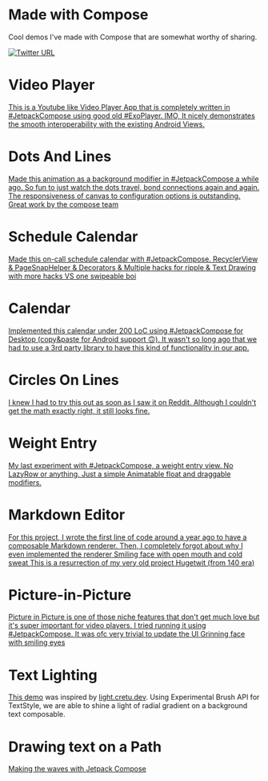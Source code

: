 # Made with Compose

Cool demos I've made with Compose that are somewhat worthy of sharing. 

[![Twitter URL](https://img.shields.io/twitter/url/https/twitter.com/halilozercan.svg?style=social&label=Follow%20%40halilozercan)](https://twitter.com/halilozercan)

# Video Player

[This is a Youtube like Video Player App that is completely written in #JetpackCompose using good old #ExoPlayer. IMO, It nicely demonstrates the smooth interoperability with the existing Android Views.](https://twitter.com/halilozercan/status/1372635576416006146)

# Dots And Lines

[Made this animation as a background modifier in #JetpackCompose a while ago. So fun to just watch the dots travel, bond connections again and again. The responsiveness of canvas to configuration options is outstanding. Great work by the compose team](https://twitter.com/halilozercan/status/1371197797400207368)

# Schedule Calendar

[Made this on-call schedule calendar with #JetpackCompose. RecyclerView & PageSnapHelper & Decorators & Multiple hacks for ripple & Text Drawing with more hacks VS one swipeable boi](https://twitter.com/halilozercan/status/1395862026073817089)

# Calendar

[Implemented this calendar under 200 LoC using #JetpackCompose for Desktop (copy&paste for Android support 🙃). It wasn't so long ago that we had to use a 3rd party library to have this kind of functionality in our app.](https://twitter.com/halilozercan/status/1382432402325262338)

# Circles On Lines

[I knew I had to try this out as soon as I saw it on Reddit. Although I couldn't get the math exactly right, it still looks fine.](https://twitter.com/halilozercan/status/1400202985335148550)

# Weight Entry

[My last experiment with #JetpackCompose, a weight entry view. No LazyRow or anything. Just a simple Animatable float and draggable modifiers.](https://twitter.com/halilozercan/status/1408437121858392064)

# Markdown Editor
[For this project, I wrote the first line of code around a year ago to have a composable Markdown renderer. Then, I completely forgot about why I even implemented the renderer Smiling face with open mouth and cold sweat This is a resurrection of my very old project Hugetwit (from 140 era)](https://twitter.com/halilozercan/status/1424352149664935936)

# Picture-in-Picture

[Picture in Picture is one of those niche features that don't get much love but it's super important for video players. I tried running it using #JetpackCompose. It was ofc very trivial to update the UI Grinning face with smiling eyes](https://twitter.com/halilozercan/status/1446982300311375877)

# Text Lighting

[This demo](https://twitter.com/halilozercan/status/1546563464025481216) was inspired by [light.cretu.dev](https://light.cretu.dev/). Using Experimental Brush API for TextStyle, we are able to shine a light of radial gradient on a background text composable.

# Drawing text on a Path

[Making the waves with Jetpack Compose](https://twitter.com/halilozercan/status/1555736000910983169)